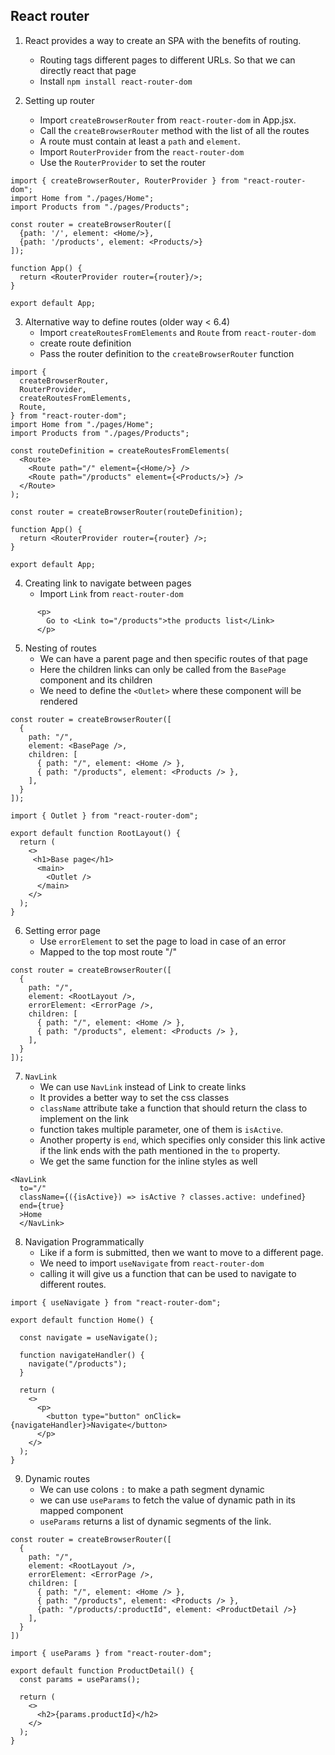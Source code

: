 ## React router

1. React provides a way to create an SPA with the benefits of routing.

   - Routing tags different pages to different URLs. So that we can directly react that page
   - Install `npm install react-router-dom`

2. Setting up router
   - Import `createBrowserRouter` from `react-router-dom` in App.jsx.
   - Call the `createBrowserRouter` method with the list of all the routes
   - A route must contain at least a `path` and `element`.
   - Import `RouterProvider` from the `react-router-dom`
   - Use the `RouterProvider` to set the router

```
import { createBrowserRouter, RouterProvider } from "react-router-dom";
import Home from "./pages/Home";
import Products from "./pages/Products";

const router = createBrowserRouter([
  {path: '/', element: <Home/>},
  {path: '/products', element: <Products/>}
]);

function App() {
  return <RouterProvider router={router}/>;
}

export default App;
```

3. Alternative way to define routes (older way < 6.4)
   - Import `createRoutesFromElements` and `Route` from `react-router-dom`
   - create route definition
   - Pass the router definition to the `createBrowserRouter` function

```
import {
  createBrowserRouter,
  RouterProvider,
  createRoutesFromElements,
  Route,
} from "react-router-dom";
import Home from "./pages/Home";
import Products from "./pages/Products";

const routeDefinition = createRoutesFromElements(
  <Route>
    <Route path="/" element={<Home/>} />
    <Route path="/products" element={<Products/>} />
  </Route>
);

const router = createBrowserRouter(routeDefinition);

function App() {
  return <RouterProvider router={router} />;
}

export default App;

```

4. Creating link to navigate between pages
   - Import `Link` from `react-router-dom`

```
      <p>
        Go to <Link to="/products">the products list</Link>
      </p>
```

5. Nesting of routes
   - We can have a parent page and then specific routes of that page
   - Here the children links can only be called from the `BasePage` component and its children
   - We need to define the `<Outlet>` where these component will be rendered

```
const router = createBrowserRouter([
  {
    path: "/",
    element: <BasePage />,
    children: [
      { path: "/", element: <Home /> },
      { path: "/products", element: <Products /> },
    ],
  }
]);
```

```
import { Outlet } from "react-router-dom";

export default function RootLayout() {
  return (
    <>
     <h1>Base page</h1>
      <main>
        <Outlet />
      </main>
    </>
  );
}
```

6. Setting error page
   - Use `errorElement` to set the page to load in case of an error
   - Mapped to the top most route "/"

```
const router = createBrowserRouter([
  {
    path: "/",
    element: <RootLayout />,
    errorElement: <ErrorPage />,
    children: [
      { path: "/", element: <Home /> },
      { path: "/products", element: <Products /> },
    ],
  }
]);
```

7. `NavLink`
   - We can use `NavLink` instead of Link to create links
   - It provides a better way to set the css classes
   - `className` attribute take a function that should return the class to implement on the link
   - function takes multiple parameter, one of them is `isActive`.
   - Another property is `end`, which specifies only consider this link active if the link ends with the path mentioned in the `to` property.
   - We get the same function for the inline styles as well

```
<NavLink
  to="/"
  className={({isActive}) => isActive ? classes.active: undefined}
  end={true}
  >Home
  </NavLink>
```

8. Navigation Programmatically
   - Like if a form is submitted, then we want to move to a different page.
   - We need to import `useNavigate` from `react-router-dom`
   - calling it will give us a function that can be used to navigate to different routes.

```
import { useNavigate } from "react-router-dom";

export default function Home() {

  const navigate = useNavigate();

  function navigateHandler() {
    navigate("/products");
  }

  return (
    <>
      <p>
        <button type="button" onClick={navigateHandler}>Navigate</button>
      </p>
    </>
  );
}
```

9. Dynamic routes
   - We can use colons `:` to make a path segment dynamic
   - we can use `useParams` to fetch the value of dynamic path in its mapped component
   - `useParams` returns a list of dynamic segments of the link.

```
const router = createBrowserRouter([
  {
    path: "/",
    element: <RootLayout />,
    errorElement: <ErrorPage />,
    children: [
      { path: "/", element: <Home /> },
      { path: "/products", element: <Products /> },
      {path: "/products/:productId", element: <ProductDetail />}
    ],
  }
])

```

```
import { useParams } from "react-router-dom";

export default function ProductDetail() {
  const params = useParams();

  return (
    <>
      <h2>{params.productId}</h2>
    </>
  );
}
```
